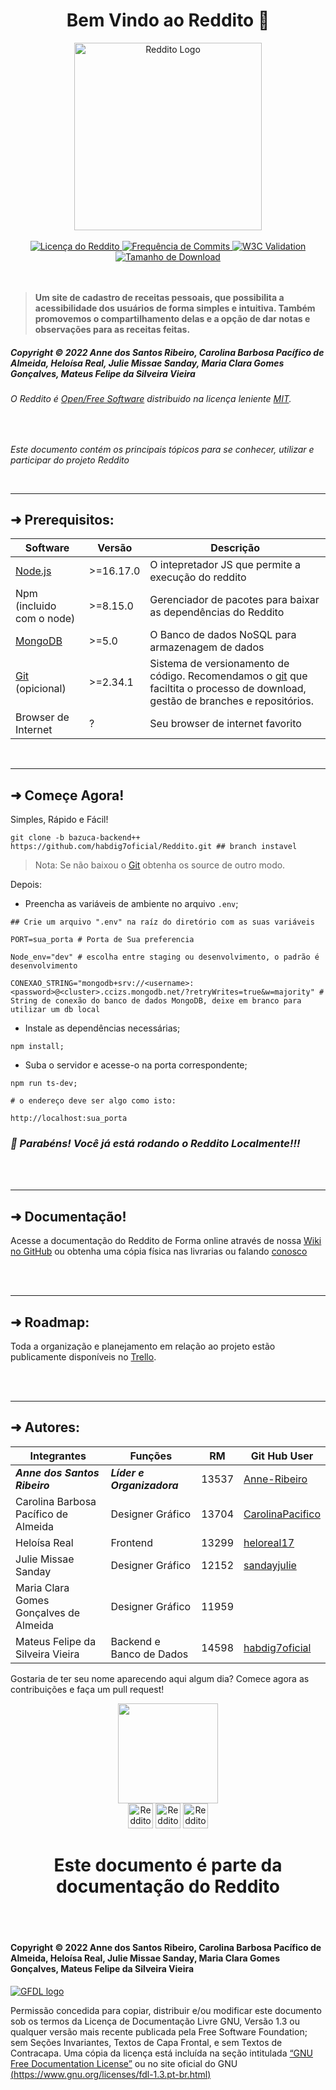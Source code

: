# <h1 align="center" >Bem Vindo ao Reddito &#127881;</h1>

<div align="center">
<a href="https://reddito-server.herokuapp.com/"> <img width="300" src="https://raw.githubusercontent.com/habdig7oficial/Reddito/full-stack/src/assets/Images/RedditoLogo1.png" alt="Reddito Logo"> </a>
</div>

<br>

<div align="center">
<a href="https://github.com/habdig7oficial/Reddito/blob/main/LICENSE">
<img alt="Licença do Reddito" src="https://img.shields.io/github/license/habdig7oficial/Reddito?color=%237DAD61&amp;label=LICEN%C3%87A&amp;logo=Reddito&amp;logoColor=%233E5133&amp;style=for-the-badge">
</a> <a href="https://github.com/habdig7oficial/Reddito"> <img alt="Frequência de Commits" src="https://img.shields.io/github/commit-activity/y/habdig7oficial/Reddito?color=6B8A53&amp;label=Frequ%C3%AAncia%20de%20Commits&amp;logo=Frequ%C3%AAncia%20de%20Commits&amp;style=for-the-badge"> <img alt="W3C Validation" src="https://img.shields.io/w3c-validation/html?color=3E5133&logo=Validado&style=for-the-badge&targetUrl=https%3A%2F%2Fanne-ribeiro.github.io%2F2emia-projeto%2F"> <img alt="Tamanho de Download" src="https://img.shields.io/github/languages/code-size/habdig7oficial/Reddito?color=%233E5133&amp;label=Tamanho%20de%20Download&amp;logo=Reddito&amp;style=for-the-badge"></a>
</div>


<br>
<br>

> **Um site de cadastro de receitas pessoais, que possibilita a acessibilidade dos usuários de forma simples e intuitiva. Também promovemos o compartilhamento delas e a opção de dar notas e observações para as receitas feitas.**

##### **Copyright &#169; 2022 Anne dos Santos Ribeiro, Carolina Barbosa Pacífico de Almeida, Heloísa Real, Julie Missae Sanday, Maria Clara Gomes Gonçalves, Mateus Felipe da Silveira Vieira**

###### O Reddito é [Open/Free Software](https://www.gnu.org/philosophy/open-source-misses-the-point.html.en) distribuido na licença leniente [MIT](https://github.com/habdig7oficial/Reddito/blob/main/LICENSE).

<br>

_Este documento contém os principais tópicos para se conhecer, utilizar e participar do projeto Reddito_


<br>

---

## &#10140; Prerequisitos:

Software | Versão | Descrição 
--------- | ------ | ---------
| [Node.js](https://nodejs.org/pt-br/) | >=16.17.0 | O intepretador JS que permite a execução do reddito 
|  Npm (incluido com o node)| >=8.15.0 | Gerenciador de pacotes para baixar as dependências do Reddito
| [MongoDB](https://www.mongodb.com/docs/manual/installation/) | >=5.0 | O Banco de dados NoSQL para armazenagem de dados
| [Git](https://git-scm.com/downloads) (opicional)| >=2.34.1 | Sistema de versionamento de código. Recomendamos o [git](https://git-scm.com/) que faciltita o processo de download, gestão de branches e repositórios.
| Browser de Internet | ? | Seu browser de internet favorito

<br>
 
---

## &#10140; Começe Agora! 

Simples, Rápido e Fácil!

```
git clone -b bazuca-backend++ https://github.com/habdig7oficial/Reddito.git ## branch instavel 
```

> Nota: Se não baixou o [Git](https://git-scm.com/) obtenha os source de outro modo.

Depois:

* Preencha as variáveis de ambiente no arquivo ```.env```;

```
## Crie um arquivo ".env" na raíz do diretório com as suas variáveis

PORT=sua_porta # Porta de Sua preferencia 

Node_env="dev" # escolha entre staging ou desenvolvimento, o padrão é desenvolvimento

CONEXAO_STRING="mongodb+srv://<username>:<password>@<cluster>.ccizs.mongodb.net/?retryWrites=true&w=majority" # String de conexão do banco de dados MongoDB, deixe em branco para utilizar um db local

```

* Instale as dependências necessárias;
```
npm install; 
```

* Suba o servidor e acesse-o na porta correspondente;
```
npm run ts-dev;
```
```
# o endereço deve ser algo como isto:

http://localhost:sua_porta
```

### *&#127882; Parabéns! Você já está rodando o Reddito Localmente!!!*


<br>
<br>

---

## &#10140; Documentação!

Acesse a documentação do Reddito de Forma online através de nossa [Wiki no GitHub](https://github.com/habdig7oficial/Reddito/wiki) ou obtenha uma cópia física nas livrarias ou falando [conosco](mailto:habdig7@gmail.com)


<br>
<br>

---

## &#10140; Roadmap:

Toda a organização e planejamento em relação ao projeto estão publicamente disponíveis no [Trello](https://trello.com/b/jWWfNBZU/reddito).


<br>
<br>

---

## &#10140; Autores:
 
| Integrantes | Funções | RM | Git Hub User 
|------------------------------ | -------------------  | -------------| ----------- |
| ***Anne dos Santos Ribeiro*** | ***Líder e Organizadora*** | 13537 | [Anne-Ribeiro](https://github.com/Anne-Ribeiro)
| Carolina Barbosa Pacífico de Almeida | Designer Gráfico | 13704 | [CarolinaPacifico](https://github.com/CarolinaPacifico)
| Heloísa Real | Frontend | 13299 | [heloreal17](https://github.com/heloreal17)
| Julie Missae Sanday | Designer Gráfico | 12152 | [sandayjulie](https://github.com/sandayjulie)
| Maria Clara Gomes Gonçalves de Almeida | Designer Gráfico | 11959 | []()
| Mateus Felipe da Silveira Vieira | Backend e Banco de Dados | 14598 | [habdig7oficial](https://github.com/habdig7oficial)

Gostaria de ter seu nome aparecendo aqui algum dia? Comece agora as contribuições e faça um pull request!

<div align="center">
<a href="https://reddito-server.herokuapp.com/">
<img width="160" src="https://raw.githubusercontent.com/habdig7oficial/Reddito/bazuca-backend%2B%2B/src/assets/Images/logohomepage.png" >
</a>
</div>

<div align="center">
<img width="40" src="https://raw.githubusercontent.com/habdig7oficial/Reddito/bazuca-backend%2B%2B/src/assets/Images/instagram.png" alt="Reddito Instagram">
<img width="40" src="https://raw.githubusercontent.com/habdig7oficial/Reddito/bazuca-backend%2B%2B/src/assets/Images/facebook.png" alt="Reddito Facebook">
<img width="40" src="https://raw.githubusercontent.com/habdig7oficial/Reddito/bazuca-backend%2B%2B/src/assets/Images/youtube.png" alt="Reddito Youtube">
</div>



# <h1 align="center"> Este documento é parte da documentação do Reddito </h1>

<br>
<br>

#### **Copyright &#169; 2022 Anne dos Santos Ribeiro, Carolina Barbosa Pacífico de Almeida, Heloísa Real, Julie Missae Sanday, Maria Clara Gomes Gonçalves, Mateus Felipe da Silveira Vieira**

[![GFDL logo ](https://www.gnu.org/graphics/gfdl-logo.svg)](https://www.gnu.org/licenses/fdl-1.3.html)

Permissão concedida para copiar, distribuir e/ou modificar este documento sob os termos da Licença de Documentação Livre GNU, Versão 1.3 ou qualquer versão mais recente publicada pela Free Software Foundation; sem Seções Invariantes, Textos de Capa Frontal, e sem Textos de Contracapa. Uma cópia da licença está incluída na seção intitulada [“GNU Free Documentation License”](https://github.com/habdig7oficial/Reddito/wiki/GNU-Free-Documentation-License) ou no site oficial do GNU [(https://www.gnu.org/licenses/fdl-1.3.pt-br.html)](https://www.gnu.org/licenses/fdl-1.3.pt-br.html)
